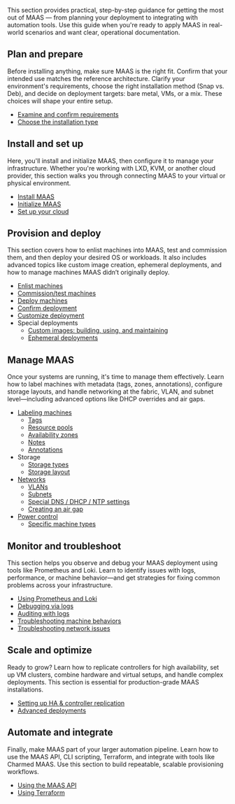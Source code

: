 This section provides practical, step-by-step guidance for getting the most out of MAAS — from planning your deployment to integrating with automation tools. Use this guide when you're ready to apply MAAS in real-world scenarios and want clear, operational documentation.

## Plan and prepare

Before installing anything, make sure MAAS is the right fit. Confirm that your intended use matches the reference architecture. Clarify your environment's requirements, choose the right installation method (Snap vs. Deb), and decide on deployment targets: bare metal, VMs, or a mix. These choices will shape your entire setup.

<!-- * *Confirm intended use matches reference architecture* -->
* [Examine and confirm requirements](https://maas.io/docs/installation-requirements)
* [Choose the installation type](https://maas.io/docs/how-to-get-maas-up-and-running#p-9034-install-maas-snap-or-packages)

## Install and set up

Here, you'll install and initialize MAAS, then configure it to manage your infrastructure. Whether you're working with LXD, KVM, or another cloud provider, this section walks you through connecting MAAS to your virtual or physical environment.

* [Install MAAS](https://maas.io/docs/how-to-get-maas-up-and-running)
* [Initialize MAAS](https://maas.io/docs/how-to-get-maas-up-and-running#p-9034-post-install-setup-poc)
* [Set up your cloud](https://maas.io/docs/how-to-manage-machines#p-9078-enable-new-machines)

## Provision and deploy

This section covers how to enlist machines into MAAS, test and commission them, and then deploy your desired OS or workloads. It also includes advanced topics like custom image creation, ephemeral deployments, and how to manage machines MAAS didn’t originally deploy.

* [Enlist machines](https://maas.io/docs/how-to-manage-machines#p-9078-discover-machines)
* [Commission/test machines](https://maas.io/docs/how-to-manage-machines#p-9078-commission-test-machines)
* [Deploy machines](https://maas.io/docs/how-to-manage-machines#p-9078-deploy-machines)
* [Confirm deployment](https://maas.io/docs/how-to-manage-machines#p-9078-ssh-into-a-machine-to-diagnose-issues)
* [Customize deployment](https://maas.io/docs/how-to-manage-machines#p-9078-configure-deployment)
* Special deployments
  * [Custom images: building, using, and maintaining](https://maas.io/docs/how-to-build-custom-images)
  * [Ephemeral deployments](https://maas.io/docs/how-to-manage-machines#p-9078-deploy-to-ram-ephemeral-deployment)
<!--  * *Enlisting running machines (as if deployed by MAAS)* -->

## Manage MAAS

Once your systems are running, it's time to manage them effectively. Learn how to label machines with metadata (tags, zones, annotations), configure storage layouts, and handle networking at the fabric, VLAN, and subnet level—including advanced options like DHCP overrides and air gaps.

* [Labeling machines](https://maas.io/docs/how-to-manage-machine-groups)
  * [Tags](https://maas.io/docs/how-to-manage-machine-groups#p-19384-tags-and-annotations)
  * [Resource pools](https://maas.io/docs/how-to-manage-machine-groups#p-19384-resource-pools)
  * [Availability zones](https://maas.io/docs/how-to-manage-machine-groups#p-19384-availability-zones)
  * [Notes](https://maas.io/docs/how-to-manage-machine-groups#p-19384-manage-notes)
  * [Annotations](https://maas.io/docs/how-to-manage-machine-groups#p-19384-manage-dynamic-annotations)
* Storage
  * [Storage types](https://maas.io/docs/reference-maas-storage)
  * [Storage layout](https://maas.io/docs/how-to-manage-machines#p-9078-configure-storage-layout)
* [Networks](https://maas.io/docs/how-to-manage-networks)
  * [VLANs](https://maas.io/docs/how-to-manage-networks#p-9070-manage-vlans)
  * [Subnets](https://maas.io/docs/how-to-manage-networks#p-9070-manage-subnets)
  * [Special DNS / DHCP / NTP settings](https://maas.io/docs/how-to-manage-network-services)
  * [Creating an air gap](https://maas.io/docs/how-to-set-up-air-gapped-maas)
* [Power control](https://maas.io/docs/how-to-manage-machines#p-9078-control-machine-power)
  * [Specific machine types](https://maas.io/docs/how-to-manage-machines#p-9078-set-power-type)
 <!-- * Generic IPMI -->
<!--  * Webhook -->
<!--  * Other generic power types -->
<!-- * PXE booting
  * OOB BMC
  * WakeOnLAN
  * S5/G0 loops
  * PXE-power-type interactions -->
<!--  * Integrating with corporate systems -->
<!--  * Fabrics -->
<!--  * Spaces -->
  
## Monitor and troubleshoot

This section helps you observe and debug your MAAS deployment using tools like Prometheus and Loki. Learn to identify issues with logs, performance, or machine behavior—and get strategies for fixing common problems across your infrastructure.

* [Using Prometheus and Loki](https://maas.io/docs/how-to-monitor-maas)
* [Debugging via logs](https://maas.io/docs/how-to-use-logging)
* [Auditing with logs](https://maas.io/docs/how-to-use-logging#p-14514-auditing-maas)
* [Troubleshooting machine behaviors](https://maas.io/docs/how-to-manage-machines#p-9078-rescue-recovery)
* [Troubleshooting network issues](https://maas.io/docs/maas-troubleshooting-guide)
<!-- * Troubleshooting performance -->

## Scale and optimize

Ready to grow? Learn how to replicate controllers for high availability, set up VM clusters, combine hardware and virtual setups, and handle complex deployments. This section is essential for production-grade MAAS installations.

* [Setting up HA & controller replication](https://maas.io/docs/how-to-manage-high-availability)
* [Advanced deployments](https://maas.io/docs/reference-terraform)
<!-- * Clustering VMs -->
<!-- * Hybrid hardware/VM configurations -->

## Automate and integrate

Finally, make MAAS part of your larger automation pipeline. Learn how to use the MAAS API, CLI scripting, Terraform, and integrate with tools like Charmed MAAS. Use this section to build repeatable, scalable provisioning workflows.

* [Using the MAAS API](https://maas.io/docs/api) <!-- & webhooks -->
* [Using Terraform](https://maas.io/docs/reference-terraform)
<!-- * Integrating MAAS into a cloud-provisioning workflow -->
<!-- * Scripting with the MAAS CLI -->
<!-- * Charmed MAAS -->
